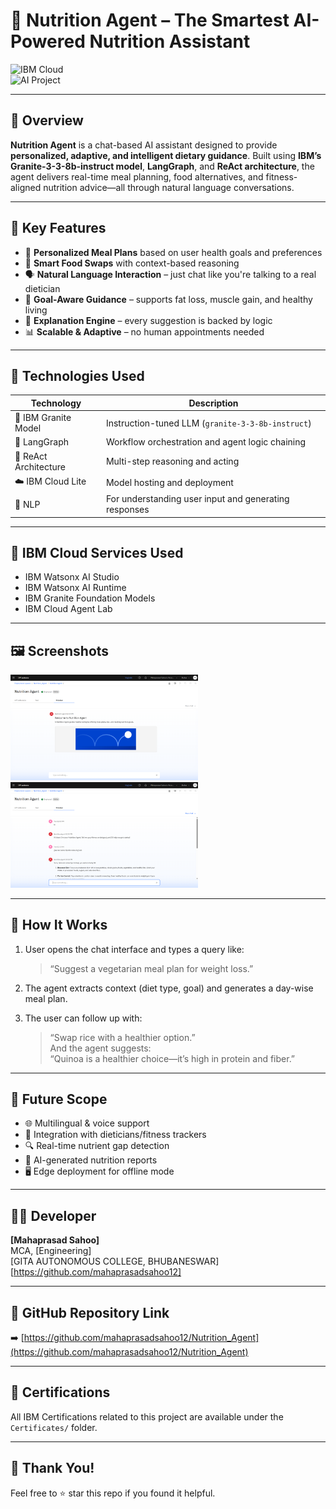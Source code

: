 # 🥗 Nutrition Agent – The Smartest AI-Powered Nutrition Assistant

![IBM Cloud](https://img.shields.io/badge/Built%20on-IBM%20Cloud-blue)    
![AI Project](https://img.shields.io/badge/Project-Type%3A%20Generative%20AI-yellow)

---

## 📌 Overview

**Nutrition Agent** is a chat-based AI assistant designed to provide **personalized, adaptive, and intelligent dietary guidance**. Built using **IBM’s Granite-3-3-8b-instruct model**, **LangGraph**, and **ReAct architecture**, the agent delivers real-time meal planning, food alternatives, and fitness-aligned nutrition advice—all through natural language conversations.

---

## 🧠 Key Features

- 🍱 **Personalized Meal Plans** based on user health goals and preferences  
- 🔄 **Smart Food Swaps** with context-based reasoning  
- 🗣️ **Natural Language Interaction** – just chat like you're talking to a real dietician  
- 🎯 **Goal-Aware Guidance** – supports fat loss, muscle gain, and healthy living  
- 🧾 **Explanation Engine** – every suggestion is backed by logic  
- 📊 **Scalable & Adaptive** – no human appointments needed  

---

## 🧰 Technologies Used

| Technology | Description |
|------------|-------------|
| 🧠 IBM Granite Model | Instruction-tuned LLM (`granite-3-3-8b-instruct`) |
| 🧪 LangGraph | Workflow orchestration and agent logic chaining |
| 🧠 ReAct Architecture | Multi-step reasoning and acting |
| ☁️ IBM Cloud Lite | Model hosting and deployment |
| 💬 NLP | For understanding user input and generating responses |

---

## 🧩 IBM Cloud Services Used

- IBM Watsonx AI Studio  
- IBM Watsonx AI Runtime  
- IBM Granite Foundation Models  
- IBM Cloud Agent Lab

---

## 🖼️ Screenshots

<p float="left">
  <img src="./Agent Preview/image 1.png" width="300"/>
  <img src="./Agent Preview/image 3.png" width="300"/>  
</p>


---

## 🚀 How It Works

1. User opens the chat interface and types a query like:  
   > “Suggest a vegetarian meal plan for weight loss.”

2. The agent extracts context (diet type, goal) and generates a day-wise meal plan.

3. The user can follow up with:  
   > “Swap rice with a healthier option.”  
   And the agent suggests:  
   > “Quinoa is a healthier choice—it’s high in protein and fiber.”

---

## 🧪 Future Scope

- 🌐 Multilingual & voice support  
- 🤝 Integration with dieticians/fitness trackers  
- 🔍 Real-time nutrient gap detection  
- 🧾 AI-generated nutrition reports  
- 🖥️ Edge deployment for offline mode

---

## 👨‍💻 Developer

**[Mahaprasad Sahoo]**  
MCA, [Engineering]  
[GITA AUTONOMOUS COLLEGE, BHUBANESWAR]  
[https://github.com/mahaprasadsahoo12]

---

## 🔗 GitHub Repository Link

➡️ [https://github.com/mahaprasadsahoo12/Nutrition_Agent](https://github.com/mahaprasadsahoo12/Nutrition_Agent)

---

## 📄 Certifications

All IBM Certifications related to this project are available under the `Certificates/` folder.

---

## 🙏 Thank You!

Feel free to ⭐ star this repo if you found it helpful.
